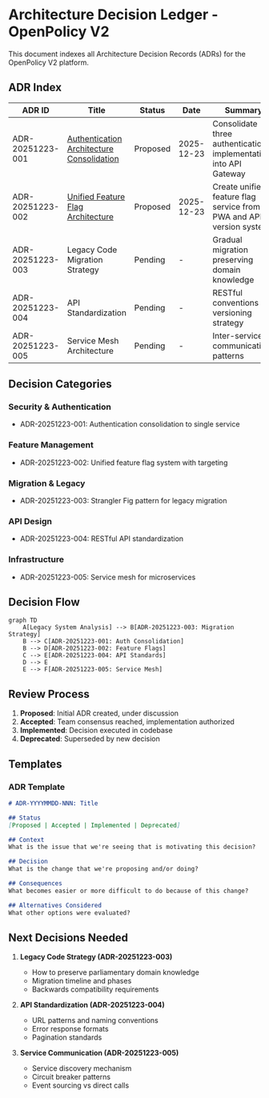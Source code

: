 # Architecture Decision Ledger - OpenPolicy V2

This document indexes all Architecture Decision Records (ADRs) for the OpenPolicy V2 platform.

## ADR Index

| ADR ID | Title | Status | Date | Summary |
|--------|-------|--------|------|---------|
| ADR-20251223-001 | [Authentication Architecture Consolidation](ADR-20251223-001-authentication-architecture.md) | Proposed | 2025-12-23 | Consolidate three authentication implementations into API Gateway |
| ADR-20251223-002 | [Unified Feature Flag Architecture](ADR-20251223-002-feature-flag-architecture.md) | Proposed | 2025-12-23 | Create unified feature flag service from PWA and API version systems |
| ADR-20251223-003 | Legacy Code Migration Strategy | Pending | - | Gradual migration preserving domain knowledge |
| ADR-20251223-004 | API Standardization | Pending | - | RESTful conventions and versioning strategy |
| ADR-20251223-005 | Service Mesh Architecture | Pending | - | Inter-service communication patterns |

## Decision Categories

### Security & Authentication
- ADR-20251223-001: Authentication consolidation to single service

### Feature Management
- ADR-20251223-002: Unified feature flag system with targeting

### Migration & Legacy
- ADR-20251223-003: Strangler Fig pattern for legacy migration

### API Design
- ADR-20251223-004: RESTful API standardization

### Infrastructure
- ADR-20251223-005: Service mesh for microservices

## Decision Flow

```mermaid
graph TD
    A[Legacy System Analysis] --> B[ADR-20251223-003: Migration Strategy]
    B --> C[ADR-20251223-001: Auth Consolidation]
    B --> D[ADR-20251223-002: Feature Flags]
    C --> E[ADR-20251223-004: API Standards]
    D --> E
    E --> F[ADR-20251223-005: Service Mesh]
```

## Review Process

1. **Proposed**: Initial ADR created, under discussion
2. **Accepted**: Team consensus reached, implementation authorized
3. **Implemented**: Decision executed in codebase
4. **Deprecated**: Superseded by new decision

## Templates

### ADR Template
```markdown
# ADR-YYYYMMDD-NNN: Title

## Status
[Proposed | Accepted | Implemented | Deprecated]

## Context
What is the issue that we're seeing that is motivating this decision?

## Decision
What is the change that we're proposing and/or doing?

## Consequences
What becomes easier or more difficult to do because of this change?

## Alternatives Considered
What other options were evaluated?
```

## Next Decisions Needed

1. **Legacy Code Strategy (ADR-20251223-003)**
   - How to preserve parliamentary domain knowledge
   - Migration timeline and phases
   - Backwards compatibility requirements

2. **API Standardization (ADR-20251223-004)**
   - URL patterns and naming conventions
   - Error response formats
   - Pagination standards

3. **Service Communication (ADR-20251223-005)**
   - Service discovery mechanism
   - Circuit breaker patterns
   - Event sourcing vs direct calls

